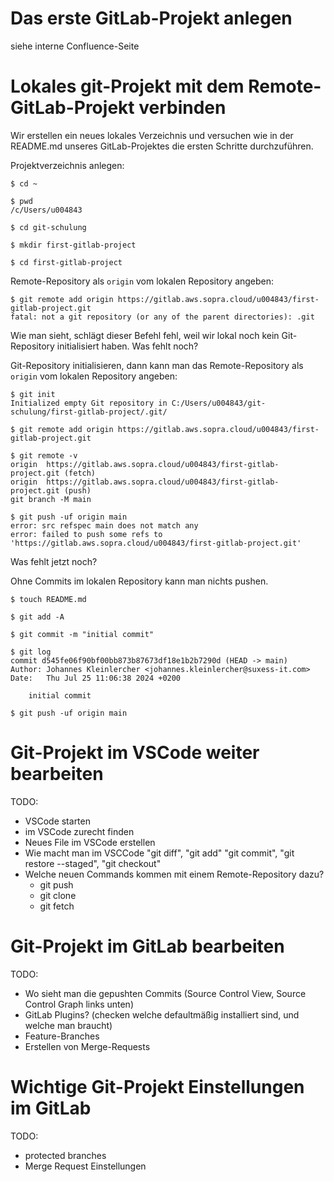 # Das erste GitLab-Projekt anlegen

siehe interne Confluence-Seite

# Lokales git-Projekt mit dem Remote-GitLab-Projekt verbinden

Wir erstellen ein neues lokales Verzeichnis und versuchen wie in der README.md unseres GitLab-Projektes die ersten Schritte durchzuführen.

Projektverzeichnis anlegen:
```
$ cd ~

$ pwd
/c/Users/u004843

$ cd git-schulung

$ mkdir first-gitlab-project

$ cd first-gitlab-project
```

Remote-Repository als `origin` vom lokalen Repository angeben:
```
$ git remote add origin https://gitlab.aws.sopra.cloud/u004843/first-gitlab-project.git
fatal: not a git repository (or any of the parent directories): .git
```

Wie man sieht, schlägt dieser Befehl fehl, weil wir lokal noch kein Git-Repository initialisiert haben. Was fehlt noch?

Git-Repository initialisieren, dann kann man das Remote-Repository als `origin` vom lokalen Repository angeben:
```
$ git init
Initialized empty Git repository in C:/Users/u004843/git-schulung/first-gitlab-project/.git/

$ git remote add origin https://gitlab.aws.sopra.cloud/u004843/first-gitlab-project.git

$ git remote -v
origin  https://gitlab.aws.sopra.cloud/u004843/first-gitlab-project.git (fetch)
origin  https://gitlab.aws.sopra.cloud/u004843/first-gitlab-project.git (push)
git branch -M main

$ git push -uf origin main
error: src refspec main does not match any
error: failed to push some refs to 'https://gitlab.aws.sopra.cloud/u004843/first-gitlab-project.git'
```

Was fehlt jetzt noch? 

Ohne Commits im lokalen Repository kann man nichts pushen. 

```
$ touch README.md

$ git add -A

$ git commit -m "initial commit"

$ git log
commit d545fe06f90bf00bb873b87673df18e1b2b7290d (HEAD -> main)
Author: Johannes Kleinlercher <johannes.kleinlercher@suxess-it.com>
Date:   Thu Jul 25 11:06:38 2024 +0200

    initial commit

$ git push -uf origin main
```

# Git-Projekt im VSCode weiter bearbeiten

TODO:

- VSCode starten
- im VSCode zurecht finden
- Neues File im VSCode erstellen
- Wie macht man im VSCCode "git diff", "git add" "git commit", "git restore --staged", "git checkout"
- Welche neuen Commands kommen mit einem Remote-Repository dazu?
    - git push
    - git clone
    - git fetch

# Git-Projekt im GitLab bearbeiten

TODO:

- Wo sieht man die gepushten Commits (Source Control View, Source Control Graph links unten)
- GitLab Plugins? (checken welche defaultmäßig installiert sind, und welche man braucht)
- Feature-Branches
- Erstellen von Merge-Requests

# Wichtige Git-Projekt Einstellungen im GitLab

TODO:

- protected branches
- Merge Request Einstellungen

